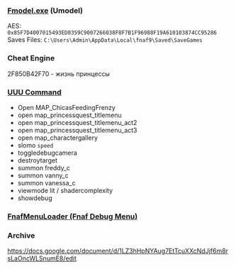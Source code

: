 ### [Fmodel.exe](https://github.com/iAmAsval/FModel) (Umodel)
AES: `0x85F7D4007015493ED0359C9007266038F8F7B1F96988F19A610103874CC95286`
<br>
Saves Files: `C:\Users\Admin\AppData\Local\fnaf9\Saved\SaveGames`

### Cheat Engine
2F850B42F70 - жизнь принцессы

### [UUU Command](https://framedsc.com/GeneralGuides/universal_ue4_consoleunlocker.htm)
- Open MAP_ChicasFeedingFrenzy
- open map_princessquest_titlemenu
- open map_princessquest_titlemenu_act2
- open map_princessquest_titlemenu_act3
- open map_charactergallery
- slomo `speed`
- toggledebugcamera
- destroytarget
- summon freddy_c
- summon vanny_c
- summon vanessa_c
- viewmode lit / shadercomplexity
- showdebug

### [FnafMenuLoader (Fnaf Debug Menu)](https://github.com/Skizzium/FNaFMenuLoader)
### Archive
https://docs.google.com/document/d/1LZ3hHpNYAug7EtTcuXXcNdJjf6m8rsLaOncWLSnumE8/edit
